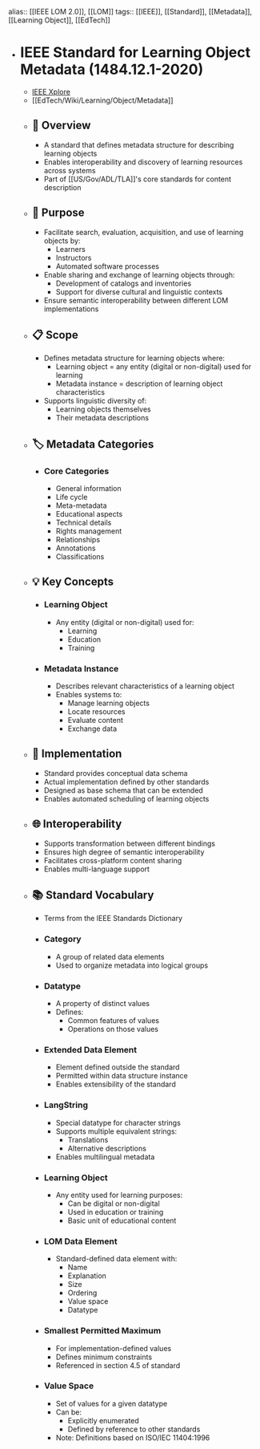 alias:: [[IEEE LOM 2.0]], [[LOM]]
tags:: [[IEEE]], [[Standard]], [[Metadata]], [[Learning Object]], [[EdTech]]

- # IEEE Standard for Learning Object Metadata (1484.12.1-2020)
	- [IEEE Xplore](https://ieeexplore.ieee.org/servlet/opac?punumber=9262116)
	- [[EdTech/Wiki/Learning/Object/Metadata]]
	- ## 📖 Overview
		- A standard that defines metadata structure for describing learning objects
		- Enables interoperability and discovery of learning resources across systems
		- Part of [[US/Gov/ADL/TLA]]'s core standards for content description
	- ## 🎯 Purpose
		- Facilitate search, evaluation, acquisition, and use of learning objects by:
			- Learners
			- Instructors
			- Automated software processes
		- Enable sharing and exchange of learning objects through:
			- Development of catalogs and inventories
			- Support for diverse cultural and linguistic contexts
		- Ensure semantic interoperability between different LOM implementations
	- ## 📋 Scope
		- Defines metadata structure for learning objects where:
			- Learning object = any entity (digital or non-digital) used for learning
			- Metadata instance = description of learning object characteristics
		- Supports linguistic diversity of:
			- Learning objects themselves
			- Their metadata descriptions
	- ## 🏷️ Metadata Categories
		- ### Core Categories
			- General information
			- Life cycle
			- Meta-metadata
			- Educational aspects
			- Technical details
			- Rights management
			- Relationships
			- Annotations
			- Classifications
	- ## 💡 Key Concepts
		- ### Learning Object
			- Any entity (digital or non-digital) used for:
				- Learning
				- Education
				- Training
		- ### Metadata Instance
			- Describes relevant characteristics of a learning object
			- Enables systems to:
				- Manage learning objects
				- Locate resources
				- Evaluate content
				- Exchange data
	- ## 🔄 Implementation
		- Standard provides conceptual data schema
		- Actual implementation defined by other standards
		- Designed as base schema that can be extended
		- Enables automated scheduling of learning objects
	- ## 🌐 Interoperability
		- Supports transformation between different bindings
		- Ensures high degree of semantic interoperability
		- Facilitates cross-platform content sharing
		- Enables multi-language support
	- ## 📚 Standard Vocabulary
		- Terms from the IEEE Standards Dictionary
		- ### Category
			- A group of related data elements
			- Used to organize metadata into logical groups
		- ### Datatype
			- A property of distinct values
			- Defines:
				- Common features of values
				- Operations on those values
		- ### Extended Data Element
			- Element defined outside the standard
			- Permitted within data structure instance
			- Enables extensibility of the standard
		- ### LangString
			- Special datatype for character strings
			- Supports multiple equivalent strings:
				- Translations
				- Alternative descriptions
			- Enables multilingual metadata
		- ### Learning Object
			- Any entity used for learning purposes:
				- Can be digital or non-digital
				- Used in education or training
				- Basic unit of educational content
		- ### LOM Data Element
			- Standard-defined data element with:
				- Name
				- Explanation
				- Size
				- Ordering
				- Value space
				- Datatype
		- ### Smallest Permitted Maximum
			- For implementation-defined values
			- Defines minimum constraints
			- Referenced in section 4.5 of standard
		- ### Value Space
			- Set of values for a given datatype
			- Can be:
				- Explicitly enumerated
				- Defined by reference to other standards
			- Note: Definitions based on ISO/IEC 11404:1996